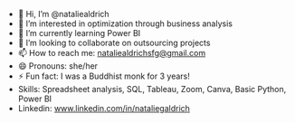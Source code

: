 - 👋 Hi, I’m @nataliealdrich
- 👀 I’m interested in optimization through business analysis 
- 🌱 I’m currently learning Power BI
- 💞️ I’m looking to collaborate on outsourcing projects
- 📫 How to reach me: nataliealdrichsfg@gmail.com
- 😄 Pronouns: she/her
- ⚡ Fun fact: I was a Buddhist monk for 3 years!
- Skills: Spreadsheet analysis, SQL, Tableau, Zoom, Canva, Basic Python, Power BI
- Linkedin: www.linkedin.com/in/nataliegaldrich

<!---
nataliealdrich/nataliealdrich is a ✨ special ✨ repository because its `README.md` (this file) appears on your GitHub profile.
You can click the Preview link to take a look at your changes.
--->
